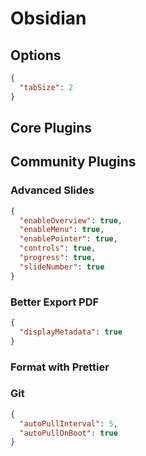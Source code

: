 # Obsidian

## Options

```json
{
  "tabSize": 2
}
```

## Core Plugins

## Community Plugins

### Advanced Slides

```json
{
  "enableOverview": true,
  "enableMenu": true,
  "enablePointer": true,
  "controls": true,
  "progress": true,
  "slideNumber": true
}
```

### Better Export PDF

```json
{
  "displayMetadata": true
}
```

### Format with Prettier

### Git

```json
{
  "autoPullInterval": 5,
  "autoPullOnBoot": true
}
```
